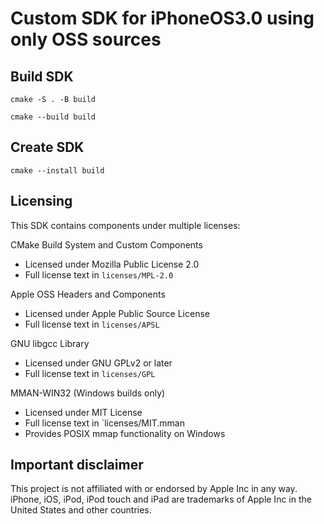 # Custom SDK for iPhoneOS3.0 using only OSS sources

## Build SDK

`cmake -S . -B build`

`cmake --build build`

## Create SDK
`cmake --install build`

## Licensing 

This SDK contains components under multiple licenses:

CMake Build System and Custom Components
- Licensed under Mozilla Public License 2.0
- Full license text in `licenses/MPL-2.0`

Apple OSS Headers and Components
- Licensed under Apple Public Source License
- Full license text in `licenses/APSL`

GNU libgcc Library
- Licensed under GNU GPLv2 or later
- Full license text in `licenses/GPL`

MMAN-WIN32 (Windows builds only)
- Licensed under MIT License
- Full license text in `licenses/MIT.mman
- Provides POSIX mmap functionality on Windows

## Important disclaimer

This project is not affiliated with or endorsed by Apple Inc in any way. iPhone, iOS, iPod, iPod touch and iPad are trademarks of Apple Inc in the United States and other countries.